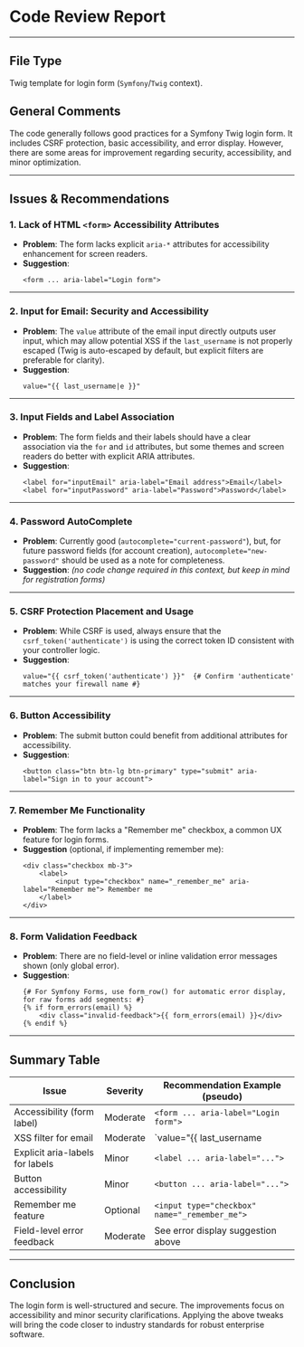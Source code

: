 # Code Review Report

---

## File Type
Twig template for login form (`Symfony`/`Twig` context).

## General Comments
The code generally follows good practices for a Symfony Twig login form. It includes CSRF protection, basic accessibility, and error display. However, there are some areas for improvement regarding security, accessibility, and minor optimization.

---

## Issues & Recommendations

### 1. **Lack of HTML `<form>` Accessibility Attributes**
- **Problem**: The form lacks explicit `aria-*` attributes for accessibility enhancement for screen readers.
- **Suggestion**:
  ```pseudocode
  <form ... aria-label="Login form">
  ```

---

### 2. **Input for Email: Security and Accessibility**
- **Problem**: The `value` attribute of the email input directly outputs user input, which may allow potential XSS if the `last_username` is not properly escaped (Twig is auto-escaped by default, but explicit filters are preferable for clarity).
- **Suggestion**:
  ```pseudocode
  value="{{ last_username|e }}"
  ```

---

### 3. **Input Fields and Label Association**
- **Problem**: The form fields and their labels should have a clear association via the `for` and `id` attributes, but some themes and screen readers do better with explicit ARIA attributes.
- **Suggestion**:
  ```pseudocode
  <label for="inputEmail" aria-label="Email address">Email</label>
  <label for="inputPassword" aria-label="Password">Password</label>
  ```

---

### 4. **Password AutoComplete**
- **Problem**: Currently good (`autocomplete="current-password"`), but, for future password fields (for account creation), `autocomplete="new-password"` should be used as a note for completeness.
- **Suggestion**:
  *(no code change required in this context, but keep in mind for registration forms)*

---

### 5. **CSRF Protection Placement and Usage**
- **Problem**: While CSRF is used, always ensure that the `csrf_token('authenticate')` is using the correct token ID consistent with your controller logic.
- **Suggestion**:
  ```pseudocode
  value="{{ csrf_token('authenticate') }}"  {# Confirm 'authenticate' matches your firewall name #}
  ```

---

### 6. **Button Accessibility**
- **Problem**: The submit button could benefit from additional attributes for accessibility.
- **Suggestion**:
  ```pseudocode
  <button class="btn btn-lg btn-primary" type="submit" aria-label="Sign in to your account">
  ```

---

### 7. **Remember Me Functionality**
- **Problem**: The form lacks a "Remember me" checkbox, a common UX feature for login forms.
- **Suggestion** (optional, if implementing remember me):
  ```pseudocode
  <div class="checkbox mb-3">
      <label>
          <input type="checkbox" name="_remember_me" aria-label="Remember me"> Remember me
      </label>
  </div>
  ```

---

### 8. **Form Validation Feedback**
- **Problem**: There are no field-level or inline validation error messages shown (only global error).
- **Suggestion**:
  ```pseudocode
  {# For Symfony Forms, use form_row() for automatic error display, for raw forms add segments: #}
  {% if form_errors(email) %}
      <div class="invalid-feedback">{{ form_errors(email) }}</div>
  {% endif %}
  ```

---

## Summary Table

| Issue                              | Severity  | Recommendation Example (pseudo)                |
|-------------------------------------|-----------|-----------------------------------------------|
| Accessibility (form label)          | Moderate  | `<form ... aria-label="Login form">`          |
| XSS filter for email                | Moderate  | `value="{{ last_username|e }}"`               |
| Explicit aria-labels for labels     | Minor     | `<label ... aria-label="...">`                |
| Button accessibility                | Minor     | `<button ... aria-label="...">`               |
| Remember me feature                 | Optional  | `<input type="checkbox" name="_remember_me">` |
| Field-level error feedback          | Moderate  | See error display suggestion above            |

---

## Conclusion
The login form is well-structured and secure. The improvements focus on accessibility and minor security clarifications. Applying the above tweaks will bring the code closer to industry standards for robust enterprise software.
